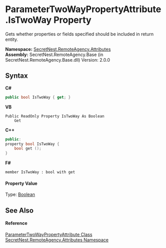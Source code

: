 # ParameterTwoWayPropertyAttribute.IsTwoWay Property 
 

Gets whether properties or fields specified should be included in return entity.

**Namespace:**&nbsp;<a href="N_SecretNest_RemoteAgency_Attributes">SecretNest.RemoteAgency.Attributes</a><br />**Assembly:**&nbsp;SecretNest.RemoteAgency.Base (in SecretNest.RemoteAgency.Base.dll) Version: 2.0.0

## Syntax

**C#**<br />
``` C#
public bool IsTwoWay { get; }
```

**VB**<br />
``` VB
Public ReadOnly Property IsTwoWay As Boolean
	Get
```

**C++**<br />
``` C++
public:
property bool IsTwoWay {
	bool get ();
}
```

**F#**<br />
``` F#
member IsTwoWay : bool with get

```


#### Property Value
Type: <a href="https://docs.microsoft.com/dotnet/api/system.boolean" target="_blank">Boolean</a>

## See Also


#### Reference
<a href="T_SecretNest_RemoteAgency_Attributes_ParameterTwoWayPropertyAttribute">ParameterTwoWayPropertyAttribute Class</a><br /><a href="N_SecretNest_RemoteAgency_Attributes">SecretNest.RemoteAgency.Attributes Namespace</a><br />